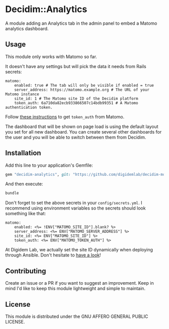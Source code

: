 # Decidim::Analytics

A module adding an Analytics tab in the admin panel to embed a Matomo analytics dashboard.
## Usage

This module only works with Matomo so far.

It doesn't have any settings but will pick the data it needs from Rails secrets:
```
matomo:
    enabled: true # The tab will only be visible if enabled = true
    server_address: https://matomo.example.org # The URL of your Matomo instance
    site_id: 1 # The Matomo site ID of the Decidim platform
    token_auth: 6a710da82ecb933866507c14bdb99351 # A Matomo authentication token.
```

Follow [these instructions](https://matomo.org/docs/embed-matomo-reports/#embed-piwik-widgets-on-a-password-protected-or-private-page) to get `token_auth` from Matomo.

The dashboard that will be shown on page load is using the default layout you set for all new dashboard. You can create several other dashboards for the user and you will be able to switch between them from Decidim.
## Installation

Add this line to your application's Gemfile:

```ruby
gem "decidim-analytics", git: "https://github.com/digidemlab/decidim-module-analytics"
```

And then execute:

```bash
bundle
```

Don't forget to set the above secrets in your `config/secrets.yml`. I recommend using environment variables so the secrets should look something like that:

```
matomo:
    enabled: <%= !ENV["MATOMO_SITE_ID"].blank? %>
    server_address: <%= ENV["MATOMO_SERVER_ADDRESS"] %>
    site_id: <%= ENV["MATOMO_SITE_ID"] %>
    token_auth: <%= ENV["MATOMO_TOKEN_AUTH"] %>
```

At Digidem Lab, we actually set the site ID dynamically when deploying through Ansible. Don't hesitate to [have a look](https://github.com/digidemlab/decidim-ansible/blob/master/roles/matomo/tasks/main.yml)!
## Contributing

Create an issue or a PR if you want to suggest an improvement. Keep in mind I'd like to keep this module lightweight and simple to maintain.

## License

This module is distributed under the GNU AFFERO GENERAL PUBLIC LICENSE.
